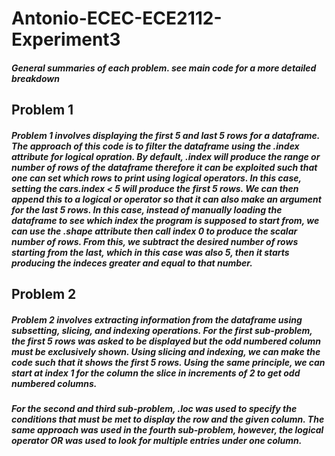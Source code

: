 # Antonio-ECEC-ECE2112-Experiment3
##### General summaries of each problem. see main code for a more detailed breakdown
## Problem 1
##### Problem 1 involves displaying the first 5 and last 5 rows for a dataframe. The approach of this code is to filter the dataframe using the .index attribute for logical opration. By default, .index will produce the range or number of rows of the dataframe therefore it can be exploited such that one can set which rows to print using logical operators. In this case, setting the cars.index < 5 will produce the first 5 rows. We can then append this to a logical or operator so that it can also make an argument for the last 5 rows. In this case, instead of manually loading the dataframe to see which index the program is supposed to start from, we can use the .shape attribute then call index 0 to produce the scalar number of rows. From this, we subtract the desired number of rows starting from the last, which in this case was also 5, then it starts producing the indeces greater and equal to that number.

## Problem 2
##### Problem 2 involves extracting information from the dataframe using subsetting, slicing, and indexing operations. For the first sub-problem, the first 5 rows was asked to be displayed but the odd numbered column must be exclusively shown. Using slicing and indexing, we can make the code such that it shows the first 5 rows. Using the same principle, we can start at index 1 for the column the slice in increments of 2 to get odd numbered columns.
##### For the second and third sub-problem, .loc was used to specify the conditions that must be met to display the row and the given column. The same approach was used in the fourth sub-problem, however, the logical operator OR was used to look for multiple entries under one column.
